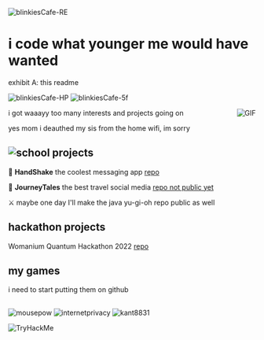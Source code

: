 ![blinkiesCafe-RE](https://github.com/cosmcif/cosmcif/assets/75504103/8df32cc8-9b8b-4f9a-afe5-58d80e71f109)
# i code what younger me would have wanted
exhibit A: this readme

![blinkiesCafe-HP](https://github.com/cosmcif/cosmcif/assets/75504103/ae323b73-bbef-43a6-a9a8-a8b0bb261a19)
![blinkiesCafe-5f](https://github.com/cosmcif/cosmcif/assets/75504103/a25c3734-dd91-4b52-a288-397ff3e101e1)


i got waaayy too many interests and projects going on <img alt="GIF" align="right" src="https://github.com/cosmcif/cosmcif/assets/75504103/8af1082f-367a-4041-8c2d-8b724f03caae">

yes mom i deauthed my sis from the home wifi, im sorry


## ![school projects](https://github.com/cosmcif/cosmcif/assets/75504103/21f83407-c364-4b8f-991d-1000c0f22b9d)

🤝 **HandShake** the coolest messaging app [repo](https://github.com/ogs-at-usi/handshake)

🐡 **JourneyTales** the best travel social media [repo not public yet](#)

⚔️ maybe one day I'll make the java yu-gi-oh repo public as well

## hackathon projects
Womanium Quantum Hackathon 2022 [repo](https://github.com/cosmcif/Quantum-Hardware-Education-Challenge---QWorld)

## my games
i need to start putting them on github

## 
![mousepow](https://github.com/cosmcif/cosmcif/assets/75504103/b4b387f4-42f4-4979-8c74-7afaabea1883)
![internetprivacy](https://github.com/cosmcif/cosmcif/assets/75504103/3e54d56c-23bf-42c9-850f-d8d970444d11)
![kant8831](https://github.com/cosmcif/cosmcif/assets/75504103/92be678b-d457-4715-ab60-946a790cd4d1)

<img src="https://tryhackme-badges.s3.amazonaws.com/cosmcif.png" alt="TryHackMe">
